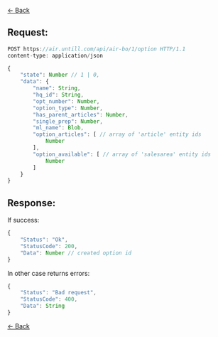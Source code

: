 [← Back](README.md)

## Request: 

```javascript
POST https://air.untill.com/api/air-bo/1/option HTTP/1.1
content-type: application/json

{
    "state": Number // 1 | 0,
    "data": {
        "name": String,
        "hq_id": String,
        "opt_number": Number,
        "option_type": Number,
        "has_parent_articles": Number,
        "single_prep": Number,
        "ml_name": Blob,
        "option_articles": [ // array of 'article' entity ids
            Number
        ],
        "option_available": [ // array of 'salesarea' entity ids
            Number
        ]
    }
}
```

## Response: 

If success:

```javascript 
{
    "Status": "Ok",
    "StatusCode": 200,
    "Data": Number // created option id
}
```

In other case returns errors:

```javascript
{
    "Status": "Bad request",
    "StatusCode": 400,
    "Data": String
}
```

[← Back](README.md)